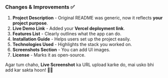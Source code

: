 
### **Changes & Improvements** ✅  
1. **Project Description** - Original README was generic, now it reflects **your project purpose**.  
2. **Live Demo Link** - Added your **Vercel deployment link**.  
3. **Features List** - Clearly outlines what the app can do.  
4. **Installation Guide** - Helps users set up the project easily.  
5. **Technologies Used** - Highlights the stack you worked on.  
6. **Screenshots Section** - You can add UI images.  
7. **License** - Marks it as open-source.  

Agar tum chaho, **Live Screenshot** ka URL upload karke do, mai usko bhi add kar sakta hoon! 🚀😃
